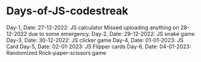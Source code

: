 # Days-of-JS-codestreak
Day-1, Date: 27-12-2022: JS calculator
Missed uploading anything on 28-12-2022 due to some emergency.
Day-2, Date: 29-12-2022: JS snake game
Day-3, Date: 30-12-2022: JS clicker game
Day-4, Date: 01-01-2023: JS Card
Day-5, Date: 02-01-2023: JS Flipper cards
Day-6, Date: 04-01-2023: Randomized Rock-paper-scissors game
